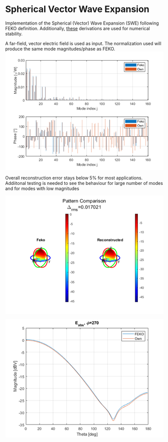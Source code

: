 # Spherical Vector Wave Expansion

Implementation of the Spherical (Vector) Wave Expansion (SWE) following FEKO definition.
Additionally, [these](https://www.semanticscholar.org/paper/Calculating-Far-Field-Radiation-Based-on-FEKO-Wave-Sutinjo/4ad02a14898fc24cddc71ae0b2b457149764e51e) derivations are used for numerical stability.


A far-field, vector electric field is used as input. The normalization used will produce the same mode magnitudes/phase as FEKO. 
![alt text](magnitude_phase.png)

Overall reconstruction error stays below 5% for most applications. Addiitonal testing is needed to see the behaviour for large number of modes and for modes with low magnitudes

![alt text](pattern_comparison.png)

![alt text](pattern_cut_comparison.png)
